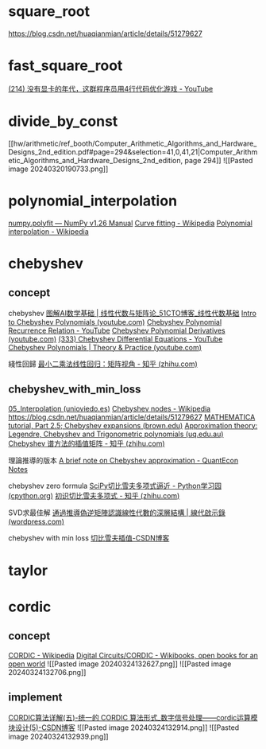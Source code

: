 # square_root
https://blog.csdn.net/huaqianmian/article/details/51279627
# fast_square_root
[(214) 没有显卡的年代，这群程序员用4行代码优化游戏 - YouTube](https://www.youtube.com/watch?v=g1r3iLejTw0)

# divide_by_const
[[hw/arithmetic/ref_booth/Computer_Arithmetic_Algorithms_and_Hardware_Designs_2nd_edition.pdf#page=294&selection=41,0,41,21|Computer_Arithmetic_Algorithms_and_Hardware_Designs_2nd_edition, page 294]]
![[Pasted image 20240320190733.png]]

# polynomial_interpolation
[numpy.polyfit — NumPy v1.26 Manual](https://numpy.org/doc/stable/reference/generated/numpy.polyfit.html)
[Curve fitting - Wikipedia](https://en.wikipedia.org/wiki/Curve_fitting)
[Polynomial interpolation - Wikipedia](https://en.wikipedia.org/wiki/Polynomial_interpolation)

# chebyshev
## concept

chebyshev
[图解AI数学基础 | 线性代数与矩阵论_51CTO博客_线性代数基础](https://blog.51cto.com/showmeai/5097975)
[Intro to Chebyshev Polynomials (youtube.com)](https://www.youtube.com/watch?v=q8zGN2QwyU4&t=283s)
[Chebyshev Polynomial Recurrence Relation - YouTube](https://www.youtube.com/watch?v=bEhEU713emM&t=328s)
[Chebyshev Polynomial Derivatives (youtube.com)](https://www.youtube.com/watch?v=JIuVrlm42Q4&t=7s)
[(333) Chebyshev Differential Equations - YouTube](https://www.youtube.com/watch?v=sHlIF-YZ9Yw)
[Chebyshev Polynomials | Theory & Practice (youtube.com)](https://www.youtube.com/watch?v=5vwyURbiBL4)

綫性回歸
[最小二乘法线性回归：矩阵视角 - 知乎 (zhihu.com)](https://zhuanlan.zhihu.com/p/33899560)
## chebyshev_with_min_loss
[05_Interpolation (unioviedo.es)](https://www.unioviedo.es/compnum/labs/new/05_Interpolation.html)
[Chebyshev nodes - Wikipedia](https://en.wikipedia.org/wiki/Chebyshev_nodes)
https://blog.csdn.net/huaqianmian/article/details/51279627
[MATHEMATICA tutorial, Part 2.5; Chebyshev expansions (brown.edu)](https://www.cfm.brown.edu/people/dobrush/am34/Mathematica/ch5/chebyshev.html)
[Approximation theory: Legendre, Chebyshev and Trigonometric polynomials (uq.edu.au)](https://teaching.smp.uq.edu.au/scims/Num_analysis/Polynomial.html)
[Chebyshev 谱方法的插值矩阵 - 知乎 (zhihu.com)](https://zhuanlan.zhihu.com/p/566782829)

理論推導的版本
[A brief note on Chebyshev approximation - QuantEcon Notes](https://notes.quantecon.org/submission/5f6a23677312a0001658ee16)

chebyshev zero formula
[SciPy切比雪夫多项式逼近 - Python学习园 (cpython.org)](http://liao.cpython.org/scipy09.html)
[初识切比雪夫多项式 - 知乎 (zhihu.com)](https://zhuanlan.zhihu.com/p/141957872)

SVD求最佳解
[通過推導偽逆矩陣認識線性代數的深層結構 | 線代啟示錄 (wordpress.com)](https://ccjou.wordpress.com/2009/06/10/%E9%80%9A%E9%81%8E%E6%8E%A8%E5%B0%8E%E5%81%BD%E9%80%86%E7%9F%A9%E9%99%A3%E8%AA%8D%E8%AD%98%E7%B7%9A%E6%80%A7%E4%BB%A3%E6%95%B8%E7%9A%84%E6%B7%B1%E5%B1%A4%E7%B5%90%E6%A7%8B/)

chebyshev with min loss
[切比雪夫插值-CSDN博客](https://blog.csdn.net/weixin_42664622/article/details/103673875)

# taylor
# cordic
## concept
[CORDIC - Wikipedia](https://en.wikipedia.org/wiki/CORDIC)
[Digital Circuits/CORDIC - Wikibooks, open books for an open world](https://en.wikibooks.org/wiki/Digital_Circuits/CORDIC)
![[Pasted image 20240324132627.png]]
![[Pasted image 20240324132706.png]]
## implement
[CORDIC算法详解(五)-统一的 CORDIC 算法形式_数字信号处理——cordic运算模块设计(5)-CSDN博客](https://blog.csdn.net/Pieces_thinking/article/details/83545829)
![[Pasted image 20240324132914.png]]
![[Pasted image 20240324132939.png]]
